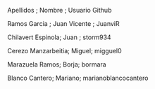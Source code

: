 Apellidos ; Nombre ; Usuario Github

Ramos Garcia ; Juan Vicente ; JuanviR

Chilavert Espinola; Juan ; storm934

Cerezo Manzarbeitia; Miguel; migguel0

Marazuela Ramos; Borja; bormara

Blanco Cantero; Mariano; marianoblancocantero
